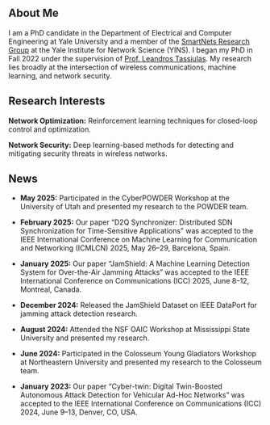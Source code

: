 <!-- ---
permalink: /
title: ""
author_profile: true
--- -->

## About Me

I am a PhD candidate in the Department of Electrical and Computer Engineering at Yale University and a member of the [SmartNets Research Group](https://smartnets.yale.edu/) at the Yale Institute for Network Science (YINS). I began my PhD in Fall 2022 under the supervision of [Prof. Leandros Tassiulas](https://engineering.yale.edu/research-and-faculty/faculty-directory/leandros-tassiulas).   My research lies broadly at the intersection of wireless communications, machine learning, and network security.

## Research Interests

**Network Optimization:**
Reinforcement learning techniques for closed-loop control and optimization.

**Network Security:**
Deep learning-based methods for detecting and mitigating security threats in wireless networks.


## News

- **May 2025:** Participated in the CyberPOWDER Workshop at the University of Utah and presented my research to the POWDER team.

- **February 2025:** Our paper “D2Q Synchronizer: Distributed SDN Synchronization for Time-Sensitive Applications” was accepted to the IEEE International Conference on Machine Learning for Communication and Networking (ICMLCN) 2025, May 26–29, Barcelona, Spain.

- **January 2025:** Our paper “JamShield: A Machine Learning Detection System for Over-the-Air Jamming Attacks” was accepted to the IEEE International Conference on Communications (ICC) 2025, June 8–12, Montreal, Canada.

- **December 2024:** Released the JamShield Dataset on IEEE DataPort for jamming attack detection research.

- **August 2024:** Attended the NSF OAIC Workshop at Mississippi State University and presented my research.

- **June 2024:** Participated in the Colosseum Young Gladiators Workshop at Northeastern University and presented my research to the Colosseum team.

- **January 2023:** Our paper “Cyber-twin: Digital Twin-Boosted Autonomous Attack Detection for Vehicular Ad-Hoc Networks” was accepted to the IEEE International Conference on Communications (ICC) 2024, June 9–13, Denver, CO, USA.
